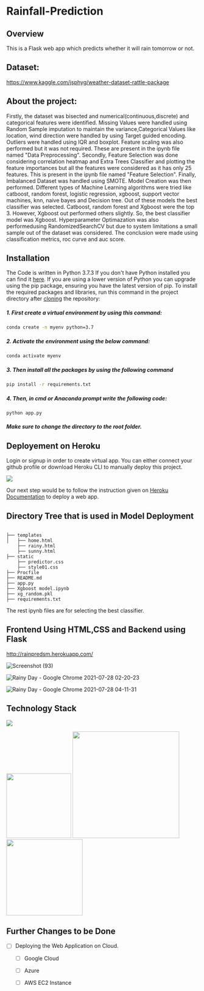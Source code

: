 # Rainfall-Prediction

## Overview
This is a Flask web app which predicts whether it will rain tomorrow or not.

## Dataset:
https://www.kaggle.com/jsphyg/weather-dataset-rattle-package

## About the project:

Firstly, the dataset was bisected and numerical(continuous,discrete) and categorical features were identified. Missing Values were handled using Random Sample imputation to maintain the variance,Categorical Values like location, wind direction were handled by using Target guided encoding. Outliers were handled using IQR and boxplot. Feature scaling was also performed but it was not required. These are present in the ipynb file named "Data Preprocessing".
Secondly, Feature Selection was done considering correlation heatmap and Extra Trees Classifier and plotting the feature importances but all the features were considered as it has only 25 features. This is present in the ipynb file named "Feature Selection".
Finally, Imbalanced Dataset was handled using SMOTE. Model Creation was then performed. Different types of Machine Learning algorithms were tried like catboost, random forest, logistic regression, xgboost, support vector machines, knn, naive bayes and Decision tree. Out of these models the best classifier was selected. Catboost, random forest and Xgboost were the top 3. 
However, Xgboost out performed others slightly. So, the best classifier model was Xgboost. Hyperparameter Optimazation was also performedusing RandomizedSearchCV but due to system limitations a small sample out of the dataset was considered.
The conclusion were made using classification metrics, roc curve and auc score.

## Installation
The Code is written in Python 3.7.3 If you don't have Python installed you can find it [here](https://www.python.org/downloads/). If you are using a lower version of Python you can upgrade using the pip package, ensuring you have the latest version of pip. To install the required packages and libraries, run this command in the project directory after [cloning](https://www.howtogeek.com/451360/how-to-clone-a-github-repository/) the repository:

##### 1. First create a virtual environment by using this command:
```bash
conda create -n myenv python=3.7
```
##### 2. Activate the environment using the below command:
```bash
conda activate myenv
```
##### 3. Then install all the packages by using the following command
```bash
pip install -r requirements.txt
```
##### 4. Then, in cmd or Anaconda prompt write the following code:
```bash
python app.py
```
##### Make sure to change the directory to the root folder.  

## Deployement on Heroku
Login or signup in order to create virtual app. You can either connect your github profile or download Heroku CLI to manually deploy this project.

[![](https://i.imgur.com/dKmlpqX.png)](https://heroku.com)

Our next step would be to follow the instruction given on [Heroku Documentation](https://devcenter.heroku.com/articles/getting-started-with-python) to deploy a web app.

## Directory Tree that is used in Model Deployment 
```

├── templates
│   ├── home.html
    ├── rainy.html
    ├── sunny.html
├── static
    ├── predictor.css
    ├── style01.css
├── Procfile
├── README.md
├── app.py
├── Xgboost model.ipynb
├── xg_random.pkl
├── requirements.txt
```
The rest ipynb files are for selecting the best classifier.

## Frontend Using HTML,CSS and Backend using Flask

http://rainpredsm.herokuapp.com/

![Screenshot (93)](https://user-images.githubusercontent.com/75041273/127237352-4519280e-0212-47c6-9f17-28791b3f6467.png)

![Rainy Day - Google Chrome 2021-07-28 02-20-23](https://user-images.githubusercontent.com/75041273/127236925-4f893eea-9fa9-41a0-9ff6-89d7dadf2ff9.gif)

![Rainy Day - Google Chrome 2021-07-28 04-11-31](https://user-images.githubusercontent.com/75041273/127237047-df6d69a0-461b-425c-abd8-b011dd9c567f.gif)


## Technology Stack

![](https://forthebadge.com/images/badges/made-with-python.svg)

[<img target="_blank" src="https://flask.palletsprojects.com/en/1.1.x/_images/flask-logo.png" width=170>](https://flask.palletsprojects.com/en/1.1.x/) [<img target="_blank" src="https://number1.co.za/wp-content/uploads/2017/10/gunicorn_logo-300x85.png" width=280>](https://gunicorn.org) [<img target="_blank" src="https://scikit-learn.org/stable/_static/scikit-learn-logo-small.png" width=200>](https://scikit-learn.org/stable/) 

## Further Changes to be Done

- [ ] Deploying the Web Application on Cloud.
     - [ ] Google Cloud 
     - [ ] Azure
     - [ ] AWS EC2 Instance


